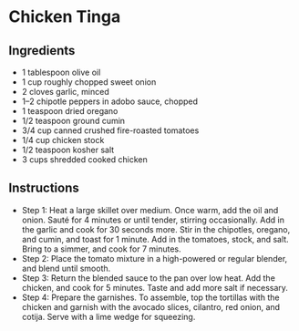 # Chicken Tinga

## Ingredients

- 1 tablespoon olive oil
- 1 cup roughly chopped sweet onion
- 2 cloves garlic, minced
- 1–2 chipotle peppers in adobo sauce, chopped
- 1 teaspoon dried oregano
- 1/2 teaspoon ground cumin
- 3/4 cup canned crushed fire-roasted tomatoes
- 1/4 cup chicken stock
- 1/2 teaspoon kosher salt
- 3 cups shredded cooked chicken

## Instructions

- Step 1: Heat a large skillet over medium. Once warm, add the oil and onion.
  Sauté for 4 minutes or until tender, stirring occasionally. Add in
  the garlic and cook for 30 seconds more. Stir in the chipotles,
  oregano, and cumin, and toast for 1 minute. Add in the tomatoes,
  stock, and salt. Bring to a simmer, and cook for 7 minutes.
- Step 2: Place the tomato mixture in a high-powered or regular blender,
  and blend until smooth.
- Step 3: Return the blended sauce to the pan over low heat. Add the chicken,
  and cook for 5 minutes. Taste and add more salt if necessary.
- Step 4: Prepare the garnishes. To assemble, top the tortillas with the
  chicken and garnish with the avocado slices, cilantro, red onion, and cotija.
  Serve with a lime wedge for squeezing.
